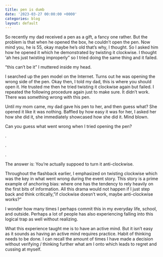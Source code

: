 ```yaml
---
title: pen is dumb
date: '2023-03-27 00:00:00 +0000'
categories: blog
layout: default
---
```


So recently my dad received a pen as a gift, a fancy one rather. But the problem is that when he opened the box, he couldn’t open the pen. Now mind you, he is 55, okay maybe he’s old that’s why, I thought. So I asked him how he opened it which he demonstrated by twisting it clockwise. I thought ‘ah hes just twisting improperly” so I tried doing the same thing and it failed.

“this can’t be it” I muttered inside my head.

I searched up the pen model on the Internet. Turns out he was opening the wrong side of the pen. Okay then, I told my dad, this is where you should open it. He trusted me then he tried twisting it clockwise again but failed. I repeated the following procedure again just to make sure. It didn’t work. There was something wrong with this pen.

Until my mom came, my dad gave his pen to her, and then guess what? She opened it like it was nothing. Baffled by how easy it was for her, I asked her how she did it, she immediately showcased how she did it. Mind blown.

Can you guess what went wrong when I tried opening the pen?

.

.

.

The answer is: You’re actually suppoed to turn it anti-clockwise.

Throughout the flashback earlier, I emphasized on twisting clockwise which was the key in what went wrong during the event story. This story is a prime example of anchoring bias: where one has the tendency to rely heavily on the first bits of information. All this drama would not happen if I just step back and think critically,”if clockwise doesn’t work, maybe anti-clockwise works?”

I wonder how many times I perhaps commit this in my everyday life, school, and outside. Perhaps a lot of people has also experiencing falling into this logical trap as well without realizing.

What this experience taught me is to have an active mind. But it isn’t easy as it sounds as having an active mind requires practice. Habit of thinking needs to be done. I can recall the amount of times I have made a decision without verifying / thinking further what am I onto which leads to regret and cussing at myself.